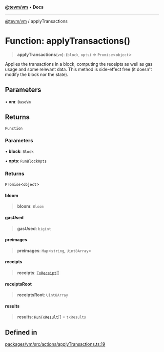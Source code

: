 [**@tevm/vm**](../README.md) • **Docs**

***

[@tevm/vm](../globals.md) / applyTransactions

# Function: applyTransactions()

> **applyTransactions**(`vm`): (`block`, `opts`) => `Promise`\<`object`\>

Applies the transactions in a block, computing the receipts
as well as gas usage and some relevant data. This method is
side-effect free (it doesn't modify the block nor the state).

## Parameters

• **vm**: `BaseVm`

## Returns

`Function`

### Parameters

• **block**: `Block`

• **opts**: [`RunBlockOpts`](../interfaces/RunBlockOpts.md)

### Returns

`Promise`\<`object`\>

#### bloom

> **bloom**: `Bloom`

#### gasUsed

> **gasUsed**: `bigint`

#### preimages

> **preimages**: `Map`\<`string`, `Uint8Array`\>

#### receipts

> **receipts**: [`TxReceipt`](../type-aliases/TxReceipt.md)[]

#### receiptsRoot

> **receiptsRoot**: `Uint8Array`

#### results

> **results**: [`RunTxResult`](../interfaces/RunTxResult.md)[] = `txResults`

## Defined in

[packages/vm/src/actions/applyTransactions.ts:19](https://github.com/evmts/tevm-monorepo/blob/main/packages/vm/src/actions/applyTransactions.ts#L19)
